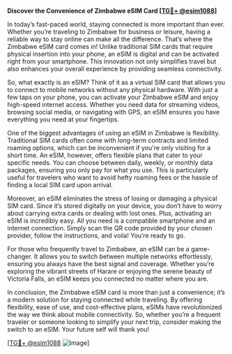 **Discover the Convenience of Zimbabwe eSIM Card [[TG💪+ @esim1088](https://t.me/s/esim1088)]**

In today’s fast-paced world, staying connected is more important than ever. Whether you’re traveling to Zimbabwe for business or leisure, having a reliable way to stay online can make all the difference. That’s where the Zimbabwe eSIM card comes in! Unlike traditional SIM cards that require physical insertion into your phone, an eSIM is digital and can be activated right from your smartphone. This innovation not only simplifies travel but also enhances your overall experience by providing seamless connectivity.

So, what exactly is an eSIM? Think of it as a virtual SIM card that allows you to connect to mobile networks without any physical hardware. With just a few taps on your phone, you can activate your Zimbabwe eSIM and enjoy high-speed internet access. Whether you need data for streaming videos, browsing social media, or navigating with GPS, an eSIM ensures you have everything you need at your fingertips.

One of the biggest advantages of using an eSIM in Zimbabwe is flexibility. Traditional SIM cards often come with long-term contracts and limited roaming options, which can be inconvenient if you're only visiting for a short time. An eSIM, however, offers flexible plans that cater to your specific needs. You can choose between daily, weekly, or monthly data packages, ensuring you only pay for what you use. This is particularly useful for travelers who want to avoid hefty roaming fees or the hassle of finding a local SIM card upon arrival.

Moreover, an eSIM eliminates the stress of losing or damaging a physical SIM card. Since it’s stored digitally on your device, you don’t have to worry about carrying extra cards or dealing with lost ones. Plus, activating an eSIM is incredibly easy. All you need is a compatible smartphone and an internet connection. Simply scan the QR code provided by your chosen provider, follow the instructions, and voila! You’re ready to go.

For those who frequently travel to Zimbabwe, an eSIM can be a game-changer. It allows you to switch between multiple networks effortlessly, ensuring you always have the best signal and coverage. Whether you’re exploring the vibrant streets of Harare or enjoying the serene beauty of Victoria Falls, an eSIM keeps you connected no matter where you are.

In conclusion, the Zimbabwe eSIM card is more than just a convenience; it’s a modern solution for staying connected while traveling. By offering flexibility, ease of use, and cost-effective plans, eSIMs have revolutionized the way we think about mobile connectivity. So, whether you’re a frequent traveler or someone looking to simplify your next trip, consider making the switch to an eSIM. Your future self will thank you!

[[TG💪+ @esim1088](https://t.me/s/esim1088) ![Image](https://i.postimg.cc/Y0z9fWf4/image.png)]